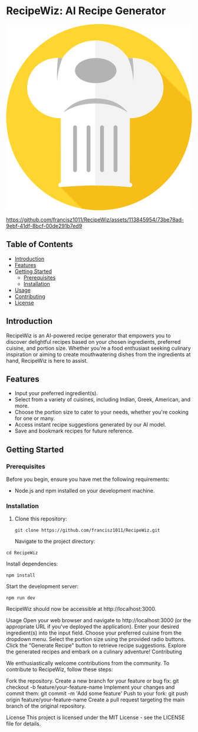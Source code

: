 # RecipeWiz: AI Recipe Generator

![RecipeWiz Logo](/public/chef.png)

https://github.com/francisz1011/RecipeWiz/assets/113845954/73be78ad-9ebf-41df-8bcf-00de291b7ed9


## Table of Contents

- [Introduction](#introduction)
- [Features](#features)
- [Getting Started](#getting-started)
  - [Prerequisites](#prerequisites)
  - [Installation](#installation)
- [Usage](#usage)
- [Contributing](#contributing)
- [License](#license)

## Introduction

RecipeWiz is an AI-powered recipe generator that empowers you to discover delightful recipes based on your chosen ingredients, preferred cuisine, and portion size. Whether you're a food enthusiast seeking culinary inspiration or aiming to create mouthwatering dishes from the ingredients at hand, RecipeWiz is here to assist.

## Features

- Input your preferred ingredient(s).
- Select from a variety of cuisines, including Indian, Greek, American, and more.
- Choose the portion size to cater to your needs, whether you're cooking for one or many.
- Access instant recipe suggestions generated by our AI model.
- Save and bookmark recipes for future reference.

## Getting Started

### Prerequisites

Before you begin, ensure you have met the following requirements:

- Node.js and npm installed on your development machine.

### Installation

1. Clone this repository:

   ```
   git clone https://github.com/francisz1011/RecipeWiz.git
   ```
   Navigate to the project directory:

```
cd RecipeWiz
```
Install dependencies:
```
npm install
```
Start the development server:

```
npm run dev
```
RecipeWiz should now be accessible at http://localhost:3000.

Usage
Open your web browser and navigate to http://localhost:3000 (or the appropriate URL if you've deployed the application).
Enter your desired ingredient(s) into the input field.
Choose your preferred cuisine from the dropdown menu.
Select the portion size using the provided radio buttons.
Click the "Generate Recipe" button to retrieve recipe suggestions.
Explore the generated recipes and embark on a culinary adventure!
Contributing

We enthusiastically welcome contributions from the community. To contribute to RecipeWiz, follow these steps:

Fork the repository.
Create a new branch for your feature or bug fix: git checkout -b feature/your-feature-name
Implement your changes and commit them: git commit -m 'Add some feature'
Push to your fork: git push origin feature/your-feature-name
Create a pull request targeting the main branch of the original repository.

License
This project is licensed under the MIT License - see the LICENSE file for details.

```

```
